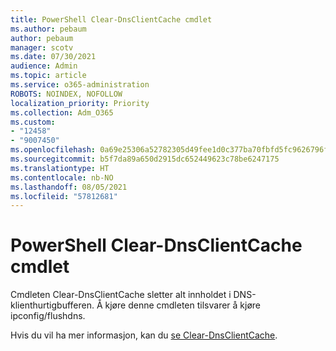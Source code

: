 ```yaml
---
title: PowerShell Clear-DnsClientCache cmdlet
ms.author: pebaum
author: pebaum
manager: scotv
ms.date: 07/30/2021
audience: Admin
ms.topic: article
ms.service: o365-administration
ROBOTS: NOINDEX, NOFOLLOW
localization_priority: Priority
ms.collection: Adm_O365
ms.custom:
- "12458"
- "9007450"
ms.openlocfilehash: 0a69e25306a52782305d49fee1d0c377ba70fbfd5fc9626796f4700e776f2c37
ms.sourcegitcommit: b5f7da89a650d2915dc652449623c78be6247175
ms.translationtype: HT
ms.contentlocale: nb-NO
ms.lasthandoff: 08/05/2021
ms.locfileid: "57812681"
---
```

# <a name="powershell-clear-dnsclientcache-cmdlet"></a>PowerShell Clear-DnsClientCache cmdlet

Cmdleten Clear-DnsClientCache sletter alt innholdet i DNS-klienthurtigbufferen. Å kjøre denne cmdleten tilsvarer å kjøre ipconfig/flushdns.

Hvis du vil ha mer informasjon, kan du [se Clear-DnsClientCache](/powershell/module/dnsclient/clear-dnsclientcache?view=windowsserver2019-ps).